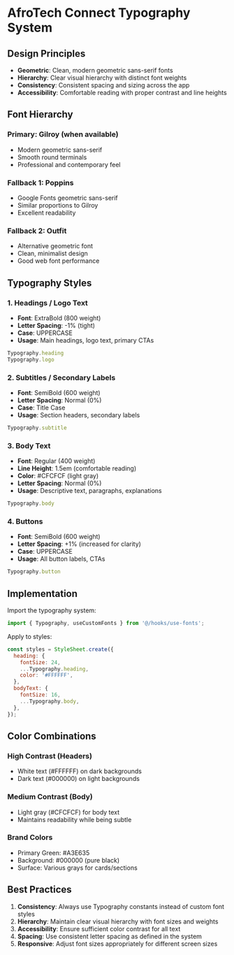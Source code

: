 # AfroTech Connect Typography System

## Design Principles
- **Geometric**: Clean, modern geometric sans-serif fonts
- **Hierarchy**: Clear visual hierarchy with distinct font weights
- **Consistency**: Consistent spacing and sizing across the app
- **Accessibility**: Comfortable reading with proper contrast and line heights

## Font Hierarchy

### Primary: Gilroy (when available)
- Modern geometric sans-serif
- Smooth round terminals
- Professional and contemporary feel

### Fallback 1: Poppins
- Google Fonts geometric sans-serif
- Similar proportions to Gilroy
- Excellent readability

### Fallback 2: Outfit  
- Alternative geometric font
- Clean, minimalist design
- Good web font performance

## Typography Styles

### 1. Headings / Logo Text
- **Font**: ExtraBold (800 weight)
- **Letter Spacing**: -1% (tight)
- **Case**: UPPERCASE
- **Usage**: Main headings, logo text, primary CTAs

```javascript
Typography.heading
Typography.logo
```

### 2. Subtitles / Secondary Labels
- **Font**: SemiBold (600 weight)
- **Letter Spacing**: Normal (0%)
- **Case**: Title Case
- **Usage**: Section headers, secondary labels

```javascript
Typography.subtitle
```

### 3. Body Text
- **Font**: Regular (400 weight)
- **Line Height**: 1.5em (comfortable reading)
- **Color**: #CFCFCF (light gray)
- **Letter Spacing**: Normal (0%)
- **Usage**: Descriptive text, paragraphs, explanations

```javascript
Typography.body
```

### 4. Buttons
- **Font**: SemiBold (600 weight)
- **Letter Spacing**: +1% (increased for clarity)
- **Case**: UPPERCASE
- **Usage**: All button labels, CTAs

```javascript
Typography.button
```

## Implementation

Import the typography system:
```javascript
import { Typography, useCustomFonts } from '@/hooks/use-fonts';
```

Apply to styles:
```javascript
const styles = StyleSheet.create({
  heading: {
    fontSize: 24,
    ...Typography.heading,
    color: '#FFFFFF',
  },
  bodyText: {
    fontSize: 16,
    ...Typography.body,
  },
});
```

## Color Combinations

### High Contrast (Headers)
- White text (#FFFFFF) on dark backgrounds
- Dark text (#000000) on light backgrounds

### Medium Contrast (Body)
- Light gray (#CFCFCF) for body text
- Maintains readability while being subtle

### Brand Colors
- Primary Green: #A3E635
- Background: #000000 (pure black)
- Surface: Various grays for cards/sections

## Best Practices

1. **Consistency**: Always use Typography constants instead of custom font styles
2. **Hierarchy**: Maintain clear visual hierarchy with font sizes and weights
3. **Accessibility**: Ensure sufficient color contrast for all text
4. **Spacing**: Use consistent letter spacing as defined in the system
5. **Responsive**: Adjust font sizes appropriately for different screen sizes
